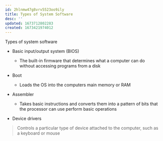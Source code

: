 ```yaml
---
id: 2hlnmw47g8vrv5523oo9ily
title: Types of System Software
desc: ''
updated: 1673712802283
created: 1673421974012
---
```


Types of system software


-   Basic input/output system (BIOS)

    -   The built-in firmware that determines what a computer can do without accessing programs from a disk

-   Boot

    -   Loads the OS into the computers main memory or RAM

-   Assembler

    -   Takes basic instructions and converts them into a pattern of bits that the processor can use perform basic operations

-   Device drivers

> Controls a particular type of device attached to the computer, such as a keyboard or mouse

